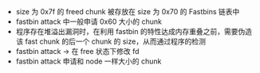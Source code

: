 - size 为 0x7f 的 freed chunk 被存放在 size 为 0x70 的 Fastbins 链表中
- fastbin attack 中一般申请 0x60 大小的 chunk
-  程序存在堆溢出漏洞时，在利用 fastbin 的特性达成内存重叠之前，需要伪造该 fast chunk 的后一个 chunk 的 size，从而通过程序的检测
-  fastbin attack -> 在 free 状态下修改 fd 
-  fastbin attack 申请和 node 一样大小的 chunk 